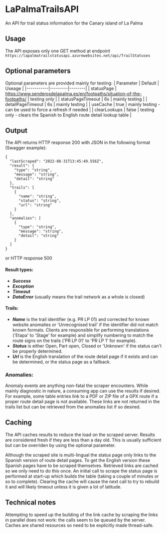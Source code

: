 # LaPalmaTrailsAPI

An API for trail status information for the Canary island of La Palma

## Usage

The API exposes only one GET method at endpoint `https://lapalmatrailstatusapi.azurewebsites.net/api/TrailStatuses`

## Optional parameters

Optional parameters are provided mainly for testing:
| Parameter | Default | Useage |
|-----------|---------|--------|
| statusPage | https://www.senderosdelapalma.es/en/footpaths/situation-of-the-footpaths/ | testing only |
| statusPageTimeout | 6s | mainly testing |
| detailPageTimeout | 6s | mainly testing |
| useCache | true | mainly testing - can be used to force a refresh if needed |
| clearLookups | false | testing only - clears the Spanish to English route detail lookup table |

## Output

The API returns HTTP response 200 with JSON in the following format (Swagger example):
```
{
  "lastScraped": "2022-08-31T13:45:49.556Z",
  "result": {
    "type": "string",
    "message": "string",
    "detail": "string"
  },
  "trails": [
    {
      "name": "string",
      "status": "string",
      "url": "string"
    }
  ],
  "anomalies": [
    {
      "type": "string",
      "message": "string",
      "detail": "string"
    }
  ]
}
```
or HTTP response 500

#### Result types:
- ***Success***
- ***Exception***
- ***Timeout***
- ***DataError*** (usually means the trail network as a whole is closed)

#### Trails:
- ***Name*** is the trail identifier (e.g. PR LP 01) and corrected for known website anomalies or 'Unrecognised trail' if the identifier did not match known formats. Clients are responsible for performing translations ('Etapa' to 'Stage' for example) and simplify numbering to match the route signs on the trails ('PR LP 01' to 'PR LP 1' for example).
- ***Status*** is either Open, Part open, Closed or 'Unknown' if the status can't be properly determined.
- ***Url*** is the English translation of the route detail page if it exists and can be determined, or the status page as a fallback.

### Anomalies:
Anomaly events are anything non-fatal the scraper encounters. While mainly diagnostic in nature, a consuming app can use the results if desired. For example, some table entries link to a PDF or ZIP file of a GPX route if a proper route detail page is not available. These links are not returned in the trails list but can be retrieved from the anomalies list if so desired.

## Caching

The API caches results to reduce the load on the scraped server. Results are considered fresh if they are less than a day old. This is usually sufficient but can be overriden by using the optional parameter.

Although the scraped site is multi-lingual the status page only links to the Spanish version of route detail pages. To get the English version these Spanish pages have to be scraped themselves. Retrieved links are cached so we only need to do this once. An initial call to scrape the status page is performed at start-up which builds the table (taking a couple of minutes or so to complete). Clearing the cache will cause the next call to try to rebuild it and will likely timeout unless it is given a lot of latitude.

## Technical notes
Attempting to speed up the building of the link cache by scraping the links in parallel does not work: the calls seem to be queued by the server.
Caches are shared resources so need to be explicitly made thread-safe.
